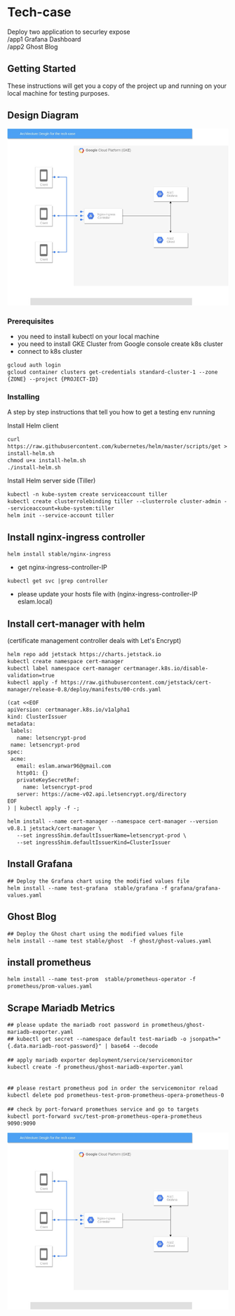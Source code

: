 # Tech-case

Deploy two application to securley expose  
/app1   Grafana Dashboard  
/app2   Ghost Blog  

## Getting Started

These instructions will get you a copy of the project up and running on your local machine for testing purposes. 

## Design Diagram
![alt text](https://github.com/Eslamanwar/tech-case/blob/master/design/gke.jpg?raw=true)
  
### Prerequisites

- you need to install kubectl on your local machine
- you need to install GKE Cluster from Google console create k8s cluster
- connect to k8s cluster
```
gcloud auth login
gcloud container clusters get-credentials standard-cluster-1 --zone {ZONE} --project {PROJECT-ID}
```


### Installing

A step by step instructions that tell you how to get a testing env running

Install Helm client

```
curl https://raw.githubusercontent.com/kubernetes/helm/master/scripts/get > install-helm.sh
chmod u+x install-helm.sh
./install-helm.sh
```

Install Helm server side (Tiller)

```
kubectl -n kube-system create serviceaccount tiller
kubectl create clusterrolebinding tiller --clusterrole cluster-admin --serviceaccount=kube-system:tiller
helm init --service-account tiller
```

## Install nginx-ingress controller
```
helm install stable/nginx-ingress
```
- get nginx-ingress-controller-IP
```
kubectl get svc |grep controller
```
- please update your hosts file with (nginx-ingress-controller-IP eslam.local)

## Install cert-manager with helm
(certificate management controller deals with Let's Encrypt)
```
helm repo add jetstack https://charts.jetstack.io
kubectl create namespace cert-manager
kubectl label namespace cert-manager certmanager.k8s.io/disable-validation=true
kubectl apply -f https://raw.githubusercontent.com/jetstack/cert-manager/release-0.8/deploy/manifests/00-crds.yaml
```

```
(cat <<EOF
apiVersion: certmanager.k8s.io/v1alpha1
kind: ClusterIssuer
metadata:
 labels:
   name: letsencrypt-prod
 name: letsencrypt-prod
spec:
 acme:
   email: eslam.anwar96@gmail.com
   http01: {}
   privateKeySecretRef:
     name: letsencrypt-prod
   server: https://acme-v02.api.letsencrypt.org/directory
EOF
) | kubectl apply -f -;
```


```
helm install --name cert-manager --namespace cert-manager --version v0.8.1 jetstack/cert-manager \
   --set ingressShim.defaultIssuerName=letsencrypt-prod \
   --set ingressShim.defaultIssuerKind=ClusterIssuer
```

## Install Grafana
```
## Deploy the Grafana chart using the modified values file
helm install --name test-grafana  stable/grafana -f grafana/grafana-values.yaml
```

## Ghost Blog
```
## Deploy the Ghost chart using the modified values file
helm install --name test stable/ghost  -f ghost/ghost-values.yaml
```



## install prometheus
```
helm install --name test-prom  stable/prometheus-operator -f prometheus/prom-values.yaml
```


## Scrape Mariadb Metrics
```
## please update the mariadb root password in prometheus/ghost-mariadb-exporter.yaml 
## kubectl get secret --namespace default test-mariadb -o jsonpath="{.data.mariadb-root-password}" | base64 --decode

## apply mariadb exporter deployment/service/servicemonitor 
kubectl create -f prometheus/ghost-mariadb-exporter.yaml


## please restart prometheus pod in order the servicemonitor reload
kubectl delete pod prometheus-test-prom-prometheus-opera-prometheus-0

## check by port-forward promethues service and go to targets
kubectl port-forward svc/test-prom-prometheus-opera-prometheus 9090:9090
```
![alt text](https://github.com/Eslamanwar/tech-case/blob/master/design/gke.jpg?raw=true)
